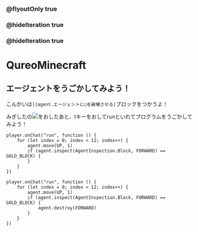 ### @flyoutOnly true
### @hideIteration true
### @hideIteration true
# QureoMinecraft

## エージェントをうごかしてみよう！

こんかいは``||agent.エージェントに◯を破壊させる|``ブロックをつかうよ！


みぎしたの![](https://raw.githubusercontent.com/camp-minecraft/TechkidsCampTutorial/master/images/playbutton.png)をおしたあと、tキーをおしてrunといれてプログラムをうごかしてみよう！

```template
player.onChat("run", function () {
    for (let index = 0; index < 12; index++) {
        agent.move(UP, 1)
        if (agent.inspect(AgentInspection.Block, FORWARD) == GOLD_BLOCK) {
        }
    }
})
```
```ghost
player.onChat("run", function () {
    for (let index = 0; index < 12; index++) {
        agent.move(UP, 1)
        if (agent.inspect(AgentInspection.Block, FORWARD) == GOLD_BLOCK) {
            agent.destroy(FORWARD)
        }
    }
})
```